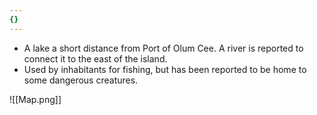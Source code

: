 ```yaml
---
{}
---
```

- A lake a short distance from Port of Olum Cee. A river is reported to connect it to the east of the island. 
- Used by inhabitants for fishing, but has been reported to be home to some dangerous creatures. 

![[Map.png]]
